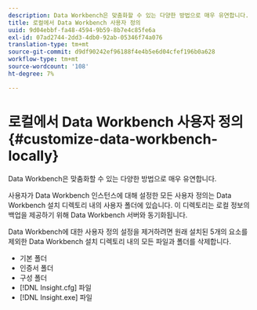 ```yaml
---
description: Data Workbench은 맞춤화할 수 있는 다양한 방법으로 매우 유연합니다.
title: 로컬에서 Data Workbench 사용자 정의
uuid: 9d04ebbf-fa48-4594-9b59-8b7e4c85fe6a
exl-id: 07ad2744-2dd3-4db0-92ab-05346f74a076
translation-type: tm+mt
source-git-commit: d9df90242ef96188f4e4b5e6d04cfef196b0a628
workflow-type: tm+mt
source-wordcount: '108'
ht-degree: 7%

---
```


# 로컬에서 Data Workbench 사용자 정의{#customize-data-workbench-locally}

Data Workbench은 맞춤화할 수 있는 다양한 방법으로 매우 유연합니다.

사용자가 Data Workbench 인스턴스에 대해 설정한 모든 사용자 정의는 Data Workbench 설치 디렉토리 내의 사용자 폴더에 있습니다. 이 디렉토리는 로컬 정보의 백업을 제공하기 위해 Data Workbench 서버와 동기화됩니다.

Data Workbench에 대한 사용자 정의 설정을 제거하려면 원래 설치된 5개의 요소를 제외한 Data Workbench 설치 디렉토리 내의 모든 파일과 폴더를 삭제합니다.

* 기본 폴더
* 인증서 폴더
* 구성 폴더
* [!DNL Insight.cfg] 파일
* [!DNL Insight.exe] 파일

